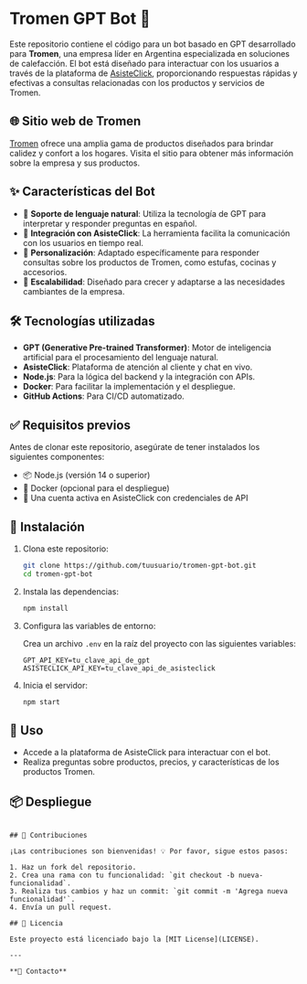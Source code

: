 # Tromen GPT Bot 🎉

Este repositorio contiene el código para un bot basado en GPT desarrollado para **Tromen**, una empresa líder en Argentina especializada en soluciones de calefacción. El bot está diseñado para interactuar con los usuarios a través de la plataforma de [AsisteClick](https://asisteclick.com/), proporcionando respuestas rápidas y efectivas a consultas relacionadas con los productos y servicios de Tromen.

## 🌐 Sitio web de Tromen

[Tromen](https://tromen.com/) ofrece una amplia gama de productos diseñados para brindar calidez y confort a los hogares. Visita el sitio para obtener más información sobre la empresa y sus productos.

## ✨ Características del Bot

- 🤖 **Soporte de lenguaje natural**: Utiliza la tecnología de GPT para interpretar y responder preguntas en español.
- 🔗 **Integración con AsisteClick**: La herramienta facilita la comunicación con los usuarios en tiempo real.
- 🎯 **Personalización**: Adaptado específicamente para responder consultas sobre los productos de Tromen, como estufas, cocinas y accesorios.
- 🚀 **Escalabilidad**: Diseñado para crecer y adaptarse a las necesidades cambiantes de la empresa.

## 🛠️ Tecnologías utilizadas

- **GPT (Generative Pre-trained Transformer)**: Motor de inteligencia artificial para el procesamiento del lenguaje natural.
- **AsisteClick**: Plataforma de atención al cliente y chat en vivo.
- **Node.js**: Para la lógica del backend y la integración con APIs.
- **Docker**: Para facilitar la implementación y el despliegue.
- **GitHub Actions**: Para CI/CD automatizado.

## ✅ Requisitos previos

Antes de clonar este repositorio, asegúrate de tener instalados los siguientes componentes:

- 📦 Node.js (versión 14 o superior)
- 🐳 Docker (opcional para el despliegue)
- 🔑 Una cuenta activa en AsisteClick con credenciales de API

## 🚀 Instalación

1. Clona este repositorio:

   ```bash
   git clone https://github.com/tuusuario/tromen-gpt-bot.git
   cd tromen-gpt-bot
   ```

2. Instala las dependencias:

   ```bash
   npm install
   ```

3. Configura las variables de entorno:

   Crea un archivo `.env` en la raíz del proyecto con las siguientes variables:

   ```env
   GPT_API_KEY=tu_clave_api_de_gpt
   ASISTECLICK_API_KEY=tu_clave_api_de_asisteclick
   ```

4. Inicia el servidor:

   ```bash
   npm start
   ```

## 💬 Uso

- Accede a la plataforma de AsisteClick para interactuar con el bot.
- Realiza preguntas sobre productos, precios, y características de los productos Tromen.

## 📦 Despliegue


   ```

## 🤝 Contribuciones

¡Las contribuciones son bienvenidas! 💡 Por favor, sigue estos pasos:

1. Haz un fork del repositorio.
2. Crea una rama con tu funcionalidad: `git checkout -b nueva-funcionalidad`.
3. Realiza tus cambios y haz un commit: `git commit -m 'Agrega nueva funcionalidad'`.
4. Envía un pull request.

## 📜 Licencia

Este proyecto está licenciado bajo la [MIT License](LICENSE).

---

**📩 Contacto**


